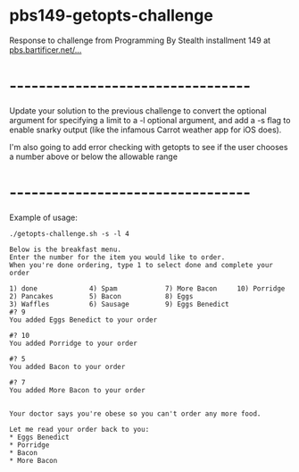 # pbs149-getopts-challenge

Response to challenge from Programming By Stealth installment 149 at [pbs.bartificer.net/...](https://pbs.bartificer.net/pbs149)

# ---------------------------------
Update your solution to the previous challenge to convert the optional argument for specifying a limit to a -l optional argument, and add a -s flag to enable snarky output (like the infamous Carrot weather app for iOS does).

I'm also going to add error checking with getopts to see if the user chooses a number above or below the allowable range
# ---------------------------------

Example of usage:

```
./getopts-challenge.sh -s -l 4

Below is the breakfast menu.
Enter the number for the item you would like to order.
When you're done ordering, type 1 to select done and complete your order

1) done             4) Spam            7) More Bacon     10) Porridge
2) Pancakes         5) Bacon           8) Eggs
3) Waffles          6) Sausage         9) Eggs Benedict
#? 9
You added Eggs Benedict to your order

#? 10
You added Porridge to your order

#? 5
You added Bacon to your order

#? 7
You added More Bacon to your order


Your doctor says you're obese so you can't order any more food.
  
Let me read your order back to you:
* Eggs Benedict
* Porridge
* Bacon
* More Bacon
```